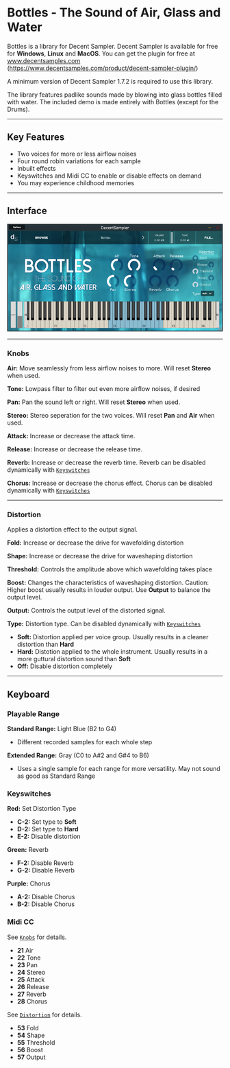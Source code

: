 # Bottles - The Sound of Air, Glass and Water
Bottles is a library for Decent Sampler. Decent Sampler is available for free for **Windows**, **Linux** and **MacOS**. You can get the plugin for free at www.decentsamples.com (https://www.decentsamples.com/product/decent-sampler-plugin/)

A minimum version of Decent Sampler 1.7.2 is required to use this library.

The library features padlike sounds made by blowing into glass bottles filled with water. The included demo is made entirely with Bottles (except for the Drums).


---


## Key Features
* Two voices for more or less airflow noises
* Four round robin variations for each sample
* Inbuilt effects
* Keyswitches and Midi CC to enable or disable effects on demand
* You may experience childhood memories


---


## Interface
![](user_interface.png)


---


### Knobs
**Air:** Move seamlessly from less airflow noises to more. Will reset **Stereo** when used.

**Tone:** Lowpass filter to filter out even more airflow noises, if desired 

**Pan:** Pan the sound left or right. Will reset **Stereo** when used.

**Stereo:** Stereo seperation for the two voices. Will reset **Pan** and **Air** when used.

**Attack:** Increase or decrease the attack time.

**Release:** Increase or decrease the release time.

**Reverb:** Increase or decrease the reverb time. Reverb can be disabled dynamically with [`Keyswitches`](###Keyswitches)

**Chorus:** Increase or decrease the chorus effect. Chorus can be disabled dynamically with [`Keyswitches`](###Keyswitches)


---


### Distortion

Applies a distortion effect to the output signal. 

**Fold:** Increase or decrease the drive for wavefolding distortion

**Shape:** Increase or decrease the drive for waveshaping distortion

**Threshold:** Controls the amplitude above which wavefolding takes place

**Boost:** Changes the characteristics of waveshaping distortion.
Caution: Higher boost usually results in louder output. Use **Output** to balance the output level.

**Output:** Controls the output level of the distorted signal.

**Type:** Distortion type. Can be disabled dynamically with [`Keyswitches`](###Keyswitches)
- **Soft:** Distortion applied per voice group. Usually results in a cleaner distortion than **Hard**
- **Hard:** Distotion applied to the whole instrument. Usually results in a more guttural distortion sound than **Soft**
- **Off:** Disable distortion completely


---


## Keyboard
### Playable Range
**Standard Range:** Light Blue (B2 to G4)
- Different recorded samples for each whole step

**Extended Range:** Gray (C0 to A#2 and G#4 to B6)
- Uses a single sample for each range for more versatility. May not sound as good as Standard Range

### Keyswitches
**Red:** Set Distortion Type
- **C-2:** Set type to **Soft**
- **D-2:** Set type to **Hard**
- **E-2:** Disable distortion

**Green:** Reverb
* **F-2:** Disable Reverb
* **G-2:** Disable Reverb

**Purple:** Chorus
* **A-2:** Disable Chorus
* **B-2:** Disable Chorus

### Midi CC
See [`Knobs`](###Knobs) for details.
- **21** Air
- **22** Tone
- **23** Pan
- **24** Stereo
- **25** Attack
- **26** Release
- **27** Reverb
- **28** Chorus

See [`Distortion`](###Distortion) for details.
- **53** Fold
- **54** Shape
- **55** Threshold
- **56** Boost
- **57** Output
